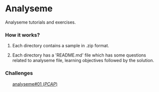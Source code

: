 # Analyseme
Analyseme tutorials and exercises.

### How it works?

1. Each directory contains a sample in .zip format.

2. Each directory has a 'README.md' file which has some questions related to analyseme file, learning objectives followed by the solution.

### Challenges

&nbsp;&nbsp;&nbsp;&nbsp;&nbsp;&nbsp;[analyseme#01 (*PCAP*)](https://github.com/filovirid/solveme/analyseme/tree/master/analyseme01)


